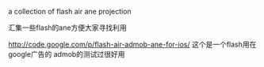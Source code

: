a collection of flash air ane projection

汇集一些flash的ane方便大家寻找利用

http://code.google.com/p/flash-air-admob-ane-for-ios/
这个是一个flash用在google广告的 admob的测试过很好用